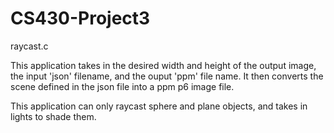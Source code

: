 # CS430-Project3

raycast.c

This application takes in the desired width and height of the output image, the input 'json' filename, and the ouput 'ppm' file name. It then converts the scene defined in the json file into a ppm p6 image file.

This application can only raycast sphere and plane objects, and takes in lights to shade them.
